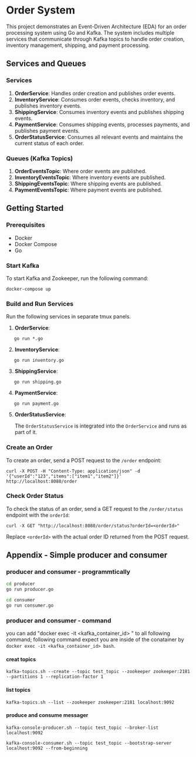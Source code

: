 # Order System

This project demonstrates an Event-Driven Architecture (EDA) for an order processing system using Go and Kafka. The system includes multiple services that communicate through Kafka topics to handle order creation, inventory management, shipping, and payment processing.

## Services and Queues

### Services
1. **OrderService**: Handles order creation and publishes order events.
2. **InventoryService**: Consumes order events, checks inventory, and publishes inventory events.
3. **ShippingService**: Consumes inventory events and publishes shipping events.
4. **PaymentService**: Consumes shipping events, processes payments, and publishes payment events.
5. **OrderStatusService**: Consumes all relevant events and maintains the current status of each order.

### Queues (Kafka Topics)
1. **OrderEventsTopic**: Where order events are published.
2. **InventoryEventsTopic**: Where inventory events are published.
3. **ShippingEventsTopic**: Where shipping events are published.
4. **PaymentEventsTopic**: Where payment events are published.

## Getting Started

### Prerequisites
- Docker
- Docker Compose
- Go

### Start Kafka

To start Kafka and Zookeeper, run the following command:

```
docker-compose up
```

### Build and Run Services

Run the following services in separate tmux panels.

1. **OrderService**:
```
   go run *.go
```

2. **InventoryService**:
```
   go run inventory.go
```

3. **ShippingService**:
```
   go run shipping.go
```

4. **PaymentService**:
```
   go run payment.go
```

5. **OrderStatusService**:

   The `OrderStatusService` is integrated into the `OrderService` and runs as part of it.

### Create an Order

To create an order, send a POST request to the `/order` endpoint:

```
curl -X POST -H "Content-Type: application/json" -d '{"userId":"123","items":["item1","item2"]}' http://localhost:8080/order
```

### Check Order Status

To check the status of an order, send a GET request to the `/order/status` endpoint with the `orderId`:

```
curl -X GET "http://localhost:8080/order/status?orderId=<orderId>"
```

Replace `<orderId>` with the actual order ID returned from the POST request.


## Appendix  - Simple producer and consumer

### producer and consumer - programmtically

```bash
cd producer
go run producer.go
```

```bash
cd consumer
go run consumer.go
```

### producer and consumer - command

you can add "docker exec -it <kafka_container_id> " to all following command; following command expect you are inside of the conatainer by `docker exec -it <kafka_container_id> bash`.

#### creat topics

```
kafka-topics.sh --create --topic test_topic --zookeeper zookeeper:2181 --partitions 1 --replication-factor 1
```

#### list topics

```
kafka-topics.sh --list --zookeeper zookeeper:2181 localhost:9092
```

#### produce and consume messager

```
kafka-console-producer.sh --topic test_topic --broker-list localhost:9092
```

```
kafka-console-consumer.sh --topic test_topic --bootstrap-server localhost:9092 --from-beginning
```
